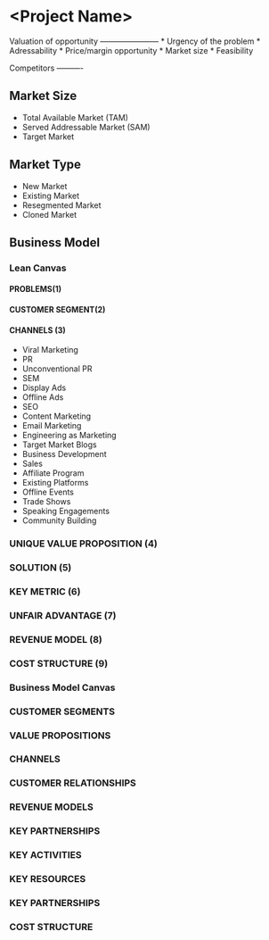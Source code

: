 &lt;Project Name&gt;
====================

Valuation of opportunity ———————– \* Urgency of the problem \* Adressability \* Price/margin opportunity \* Market size \* Feasibility

Competitors ———-

Market Size
-----------

-   Total Available Market (TAM)
-   Served Addressable Market (SAM)
-   Target Market

Market Type
-----------

-   New Market
-   Existing Market
-   Resegmented Market
-   Cloned Market

Business Model
--------------

### Lean Canvas

#### PROBLEMS(1)

#### CUSTOMER SEGMENT(2)

#### CHANNELS (3)

-   Viral Marketing
-   PR
-   Unconventional PR
-   SEM
-   Display Ads
-   Offline Ads
-   SEO
-   Content Marketing
-   Email Marketing
-   Engineering as Marketing
-   Target Market Blogs
-   Business Development
-   Sales
-   Affiliate Program
-   Existing Platforms
-   Offline Events
-   Trade Shows
-   Speaking Engagements
-   Community Building

### UNIQUE VALUE PROPOSITION (4)

### SOLUTION (5)

### KEY METRIC (6)

### UNFAIR ADVANTAGE (7)

### REVENUE MODEL (8)

### COST STRUCTURE (9)

### Business Model Canvas

### CUSTOMER SEGMENTS

### VALUE PROPOSITIONS

### CHANNELS

### CUSTOMER RELATIONSHIPS

### REVENUE MODELS

### KEY PARTNERSHIPS

### KEY ACTIVITIES

### KEY RESOURCES

### KEY PARTNERSHIPS

### COST STRUCTURE
